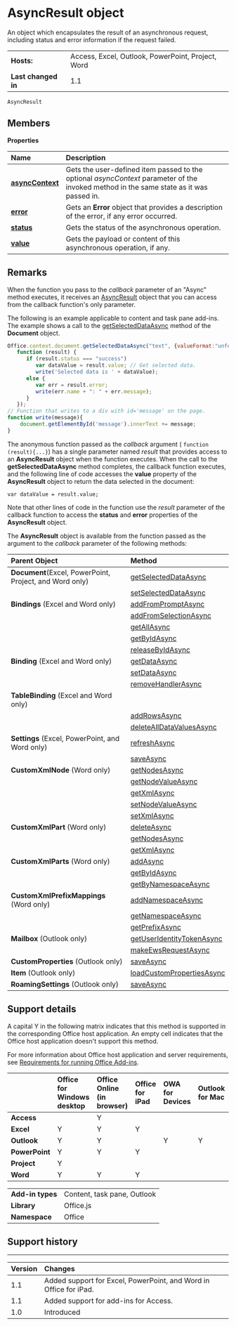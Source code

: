 
# AsyncResult object
An object which encapsulates the result of an asynchronous request, including status and error information if the request failed.

|||
|:-----|:-----|
|**Hosts:**|Access, Excel, Outlook, PowerPoint, Project, Word|
|**Last changed in**|1.1|

```
AsyncResult
```


## Members


**Properties**


|**Name**|**Description**|
|:-----|:-----|
|**[asyncContext](../../reference/shared/asyncresult.asynccontext.md)**|Gets the user-defined item passed to the optional  _asyncContext_ parameter of the invoked method in the same state as it was passed in.|
|**[error](../../reference/shared/asyncresult.error.md)**|Gets an  **Error** object that provides a description of the error, if any error occurred.|
|**[status](../../reference/shared/asyncresult.status.md)**|Gets the status of the asynchronous operation.|
|**[value](../../reference/shared/asyncresult.value.md)**|Gets the payload or content of this asynchronous operation, if any.|

## Remarks

When the function you pass to the  _callback_ parameter of an "Async" method executes, it receives an [AsyncResult](../../reference/shared/asyncresult.md) object that you can access from the callback function's only parameter.

The following is an example applicable to content and task pane add-ins. The example shows a call to the [getSelectedDataAsync](../../reference/shared/document.getselecteddataasync.md) method of the **Document** object.




```js
Office.context.document.getSelectedDataAsync("text", {valueFormat:"unformatted", filterType:"all"}, 
   function (result) {
      if (result.status === "success")      
         var dataValue = result.value; // Get selected data.
         write('Selected data is ' + dataValue);
      else {            
         var err = result.error; 
         write(err.name + ": " + err.message);
      }
   });
// Function that writes to a div with id='message' on the page.
function write(message){
    document.getElementById('message').innerText += message; 
}

```

The anonymous function passed as the  _callback_ argument ( `function (result){...}`) has a single parameter named  _result_ that provides access to an **AsyncResult** object when the function executes. When the call to the **getSelectedDataAsync** method completes, the callback function executes, and the following line of code accesses the **value** property of the **AsyncResult** object to return the data selected in the document:

 `var dataValue = result.value;`

Note that other lines of code in the function use the  _result_ parameter of the callback function to access the **status** and **error** properties of the **AsyncResult** object.

The  **AsyncResult** object is available from the function passed as the argument to the _callback_ parameter of the following methods:



|**Parent Object**|**Method**|
|:-----|:-----|
|**Document**(Excel, PowerPoint, Project, and Word only)|[getSelectedDataAsync](../../reference/shared/document.getselecteddataasync.md)|
||[setSelectedDataAsync](../../reference/shared/document.setselecteddataasync.md)|
|**Bindings** (Excel and Word only)|[addFromPromptAsync](../../reference/shared/bindings.addfrompromptasync.md)|
||[addFromSelectionAsync](../../reference/shared/bindings.addfromselectionasync.md)|
||[getAllAsync](../../reference/shared/bindings.getallasync.md)|
||[getByIdAsync](../../reference/shared/bindings.getbyidasync.md)|
||[releaseByIdAsync](../../reference/shared/bindings.releasebyidasync.md)|
|**Binding** (Excel and Word only)|[getDataAsync](../../reference/shared/binding.getdataasync.md)|
||[setDataAsync](../../reference/shared/binding.setdataasync.md)|
||[removeHandlerAsync](../../reference/shared/binding.removehandlerasync.md)|
|**TableBinding** (Excel and Word only)||
||[addRowsAsync](../../reference/shared/binding.tablebinding.addrowsasync.md)|
||[deleteAllDataValuesAsync](../../reference/shared/binding.tablebinding.deletealldatavaluesasync.md)|
|**Settings** (Excel, PowerPoint, and Word only)|[refreshAsync](../../reference/shared/settings.refreshasync.md)|
||[saveAsync](../../reference/shared/settings.saveasync.md)|
|**CustomXmlNode** (Word only)|[getNodesAsync](../../reference/shared/customxmlnode.getnodesasync.md)|
||[getNodeValueAsync](../../reference/shared/customxmlnode.getnodevalueasync.md)|
||[getXmlAsync](../../reference/shared/customxmlnode.getxmlasync.md)|
||[setNodeValueAsync](../../reference/shared/customxmlnode.setnodevalueasync.md)|
||[setXmlAsync](../../reference/shared/customxmlnode.setxmlasync.md)|
|**CustomXmlPart** (Word only)|[deleteAsync](../../reference/shared/customxmlpart.deleteasync.md)|
||[getNodesAsync](../../reference/shared/customxmlpart.getnodesasync.md)|
||[getXmlAsync](../../reference/shared/customxmlpart.getxmlasync.md)|
|**CustomXmlParts** (Word only)|[addAsync](../../reference/shared/customxmlparts.addasync.md)|
||[getByIdAsync](../../reference/shared/customxmlparts.getbyidasync.md)|
||[getByNamespaceAsync](../../reference/shared/customxmlparts.getbynamespaceasync.md)|
|**CustomXmlPrefixMappings** (Word only)|[addNamespaceAsync](../../reference/shared/customxmlprefixmappings.addnamespaceasync.md)|
||[getNamespaceAsync](../../reference/shared/customxmlprefixmappings.getnamespaceasync.md)|
||[getPrefixAsync](../../reference/shared/customxmlprefixmappings.getprefixasync.md)|
|**Mailbox** (Outlook only)|[getUserIdentityTokenAsync](http://msdn.microsoft.com/library/c658518b-6867-41a0-99cf-810303e4c539%28Office.15%29.aspx)|
||[makeEwsRequestAsync](http://msdn.microsoft.com/library/2ec380e0-4a67-4146-92a6-6a39f65dc6f2%28Office.15%29.aspx)|
|**CustomProperties** (Outlook only)|[saveAsync](http://msdn.microsoft.com/library/690d5aa9-62b5-4e5c-9548-62dfdbb5fa56%28Office.15%29.aspx)|
|**Item** (Outlook only)|[loadCustomPropertiesAsync](http://msdn.microsoft.com/library/dfbec151-8ea7-4915-b723-09ea1396a261%28Office.15%29.aspx)|
|**RoamingSettings** (Outlook only)|[saveAsync](http://msdn.microsoft.com/library/a616f71c-a447-423f-a0d2-e9d6f1ac32f8%28Office.15%29.aspx)|

## Support details


A capital Y in the following matrix indicates that this method is supported in the corresponding Office host application. An empty cell indicates that the Office host application doesn't support this method.

For more information about Office host application and server requirements, see [Requirements for running Office Add-ins](http://msdn.microsoft.com/library/67340567-bb9a-498c-96d3-3f52f28c16bc%28Office.15%29.aspx).



| |**Office for Windows desktop**|**Office Online (in browser)**|**Office for iPad**|**OWA for Devices**|**Outlook for Mac**|
|:-----|:-----|:-----|:-----|:-----|:-----|
|**Access**||Y||||
|**Excel**|Y|Y|Y|||
|**Outlook**|Y|Y||Y|Y|
|**PowerPoint**|Y|Y|Y|||
|**Project**|Y|||||
|**Word**|Y|Y|Y|||

|||
|:-----|:-----|
|**Add-in types**|Content, task pane, Outlook|
|**Library**|Office.js|
|**Namespace**|Office|

## Support history



****


|**Version**|**Changes**|
|:-----|:-----|
|1.1|Added support for Excel, PowerPoint, and Word in Office for iPad.|
|1.1|Added support for add-ins for Access.|
|1.0|Introduced|
